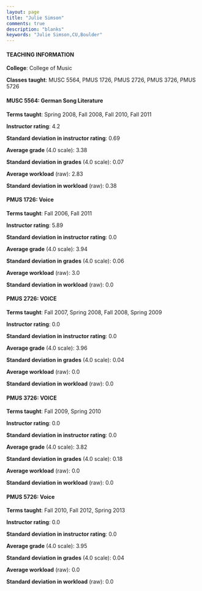 ```yaml
---
layout: page
title: "Julie Simson" 
comments: true
description: "blanks"
keywords: "Julie Simson,CU,Boulder"
---
```

<head>
<script src="https://ajax.googleapis.com/ajax/libs/jquery/2.1.3/jquery.min.js"></script>
<script src="https://dl.dropboxusercontent.com/s/pc42nxpaw1ea4o9/highcharts.js?dl=0"></script>
<!-- <script src="../assets/js/highcharts.js"></script> -->
<style type="text/css">@font-face {
	font-family: "Bebas Neue";
	src: url(https://www.filehosting.org/file/details/544349/BebasNeue Regular.otf) format("opentype");
	}
	h1.Bebas { 
		font-family: "Bebas Neue", Verdana, Tahoma;
	}
</style>
</head>
	   
#### TEACHING INFORMATION

**College**: College of Music

**Classes taught**: MUSC 5564, PMUS 1726, PMUS 2726, PMUS 3726, PMUS 5726

#### MUSC 5564: German Song Literature

**Terms taught**: Spring 2008, Fall 2008, Fall 2010, Fall 2011

**Instructor rating**: 4.2

**Standard deviation in instructor rating**: 0.69

**Average grade** (4.0 scale): 3.38

**Standard deviation in grades** (4.0 scale): 0.07

**Average workload** (raw): 2.83

**Standard deviation in workload** (raw): 0.38

#### PMUS 1726: Voice

**Terms taught**: Fall 2006, Fall 2011

**Instructor rating**: 5.89

**Standard deviation in instructor rating**: 0.0

**Average grade** (4.0 scale): 3.94

**Standard deviation in grades** (4.0 scale): 0.06

**Average workload** (raw): 3.0

**Standard deviation in workload** (raw): 0.0

#### PMUS 2726: VOICE

**Terms taught**: Fall 2007, Spring 2008, Fall 2008, Spring 2009

**Instructor rating**: 0.0

**Standard deviation in instructor rating**: 0.0

**Average grade** (4.0 scale): 3.96

**Standard deviation in grades** (4.0 scale): 0.04

**Average workload** (raw): 0.0

**Standard deviation in workload** (raw): 0.0

#### PMUS 3726: VOICE

**Terms taught**: Fall 2009, Spring 2010

**Instructor rating**: 0.0

**Standard deviation in instructor rating**: 0.0

**Average grade** (4.0 scale): 3.82

**Standard deviation in grades** (4.0 scale): 0.18

**Average workload** (raw): 0.0

**Standard deviation in workload** (raw): 0.0

#### PMUS 5726: Voice

**Terms taught**: Fall 2010, Fall 2012, Spring 2013

**Instructor rating**: 0.0

**Standard deviation in instructor rating**: 0.0

**Average grade** (4.0 scale): 3.95

**Standard deviation in grades** (4.0 scale): 0.04

**Average workload** (raw): 0.0

**Standard deviation in workload** (raw): 0.0

